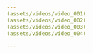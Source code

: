 ```yaml
---
(assets/videos/video_001)
(assets/videos/video_002)
(assets/videos/video_003)
(assets/videos/video_004)

---
```



